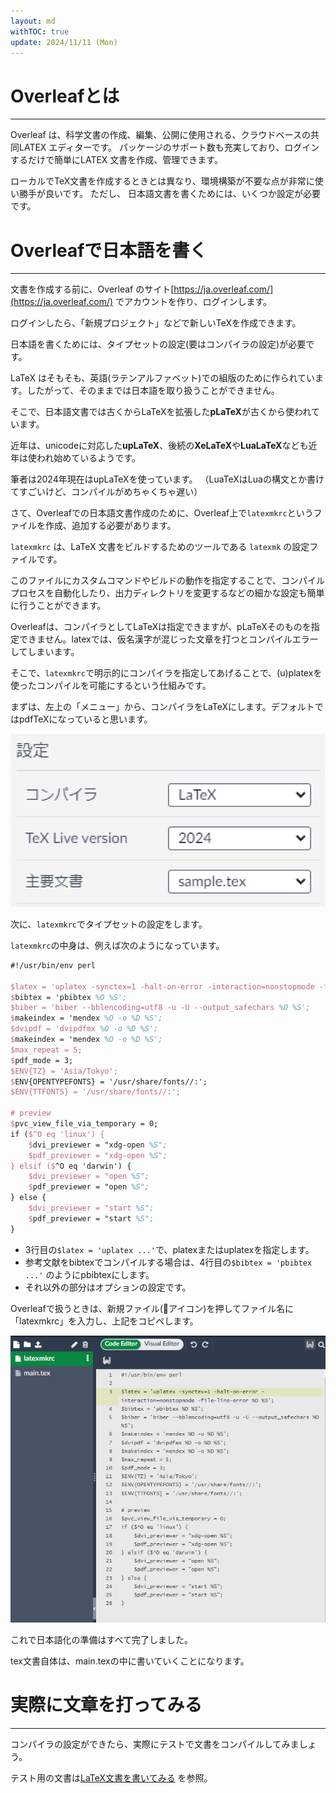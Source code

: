 ```yaml
---
layout: md
withTOC: true
update: 2024/11/11 (Mon)
---
```


# Overleafとは

---

Overleaf は、科学文書の作成、編集、公開に使用される、クラウドベースの共同LATEX エディターです。
パッケージのサポート数も充実しており、ログインするだけで簡単にLATEX 文書を作成、管理できます。

ローカルでTeX文書を作成するときとは異なり、環境構築が不要な点が非常に使い勝手が良いです。
ただし、 日本語文書を書くためには、いくつか設定が必要です。

# Overleafで日本語を書く

---

 文書を作成する前に、Overleaf のサイト<span class="exlink">[https://ja.overleaf.com/](https://ja.overleaf.com/)</span> でアカウントを作り、ログインします。

ログインしたら、「新規プロジェクト」などで新しいTeXを作成できます。

日本語を書くためには、タイプセットの設定(要はコンパイラの設定)が必要です。

<aside class="bulb">
<div>
LaTeX はそもそも、英語(ラテンアルファベット)での組版のために作られています。したがって、そのままでは日本語を取り扱うことができません。

そこで、日本語文書では古くからLaTeXを拡張した**pLaTeX**が古くから使われています。

近年は、unicodeに対応した**upLaTeX**、後続の**XeLaTeX**や**LuaLaTeX**なども近年は使われ始めているようです。

筆者は2024年現在はupLaTeXを使っています。
（LuaTeXはLuaの構文とか書けてすごいけど、コンパイルがめちゃくちゃ遅い）
</div>
</aside>

さて、Overleafでの日本語文書作成のために、Overleaf上で`latexmkrc`というファイルを作成、追加する必要があります。

`latexmkrc` は、LaTeX 文書をビルドするためのツールである `latexmk` の設定ファイルです。

このファイルにカスタムコマンドやビルドの動作を指定することで、コンパイルプロセスを自動化したり、出力ディレクトリを変更するなどの細かな設定も簡単に行うことができます。

Overleafは、コンパイラとしてLaTeXは指定できますが、pLaTeXそのものを指定できません。latexでは、仮名漢字が混じった文章を打つとコンパイルエラーしてしまいます。

そこで、`latexmkrc`で明示的にコンパイラを指定してあげることで、(u)platexを使ったコンパイルを可能にするという仕組みです。

まずは、左上の「メニュー」から、コンパイラをLaTeXにします。デフォルトではpdfTeXになっていると思います。

![コンパイラ設定](Overleaf1.png "max-width=500px コンパイラ設定")

次に、`latexmkrc`でタイプセットの設定をします。

`latexmkrc`の中身は、例えば次のようになっています。

```latex
#!/usr/bin/env perl
 
$latex = 'uplatex -synctex=1 -halt-on-error -interaction=nonstopmode -file-line-error %O %S';
$bibtex = 'pbibtex %O %S';
$biber = 'biber --bblencoding=utf8 -u -U --output_safechars %O %S';
$makeindex = 'mendex %O -o %D %S';
$dvipdf = 'dvipdfmx %O -o %D %S';
$makeindex = 'mendex %O -o %D %S';
$max_repeat = 5;
$pdf_mode = 3;
$ENV{TZ} = 'Asia/Tokyo';
$ENV{OPENTYPEFONTS} = '/usr/share/fonts//:';
$ENV{TTFONTS} = '/usr/share/fonts//:';
 
# preview
$pvc_view_file_via_temporary = 0;
if ($^O eq 'linux') {
    $dvi_previewer = "xdg-open %S";
    $pdf_previewer = "xdg-open %S";
} elsif ($^O eq 'darwin') {
    $dvi_previewer = "open %S";
    $pdf_previewer = "open %S";
} else {
    $dvi_previewer = "start %S";
    $pdf_previewer = "start %S";
}
```

- 3行目の`$latex = 'uplatex ...'`で、platexまたはuplatexを指定します。
- 参考文献をbibtexでコンパイルする場合は、4行目の`$bibtex = 'pbibtex ...'` のようにpbibtexにします。
- それ以外の部分はオプションの設定です。

Overleafで扱うときは、新規ファイル(📄アイコン)を押してファイル名に「latexmkrc」を入力し、上記をコピペします。

![コンパイラ設定完了](Overleaf2.png "max-width=700px コンパイラ設定完了")

これで日本語化の準備はすべて完了しました。

tex文書自体は、main.texの中に書いていくことになります。

# 実際に文章を打ってみる

---

コンパイラの設定ができたら、実際にテストで文書をコンパイルしてみましょう。

テスト用の文書は<span class="familylink">[LaTeX文書を書いてみる](/TeX/LaTeX-beginner/LaTeX-beginner.md)</span> を参照。